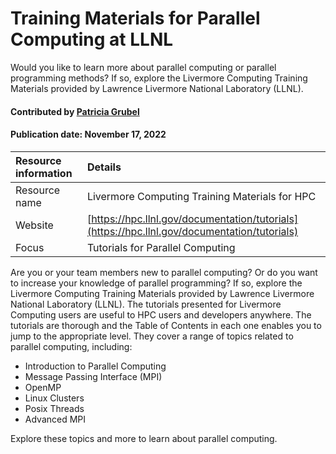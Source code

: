 # Training Materials for Parallel Computing at LLNL
<!--deck text start-->
Would you like to learn more about parallel computing or parallel programming methods? If so, explore the Livermore Computing Training Materials provided by Lawrence Livermore National Laboratory (LLNL).
<!--deck text end-->

#### Contributed by [Patricia Grubel](http://github.com/pagrubel "Patricia Grubel")
#### Publication date: November 17, 2022

Resource information | Details
:--- | :---
Resource name | Livermore Computing Training Materials for HPC
Website | [https://hpc.llnl.gov/documentation/tutorials](https://hpc.llnl.gov/documentation/tutorials)
Focus | Tutorials for Parallel Computing

Are you or your team members new to parallel computing? Or do you want to increase your knowledge of parallel programming? If so, explore the Livermore Computing Training Materials provided by Lawrence Livermore National Laboratory (LLNL).
The tutorials presented for Livermore Computing users are useful to HPC users and developers anywhere. The tutorials are thorough and the Table of Contents in each one enables you to jump to the appropriate level. They cover a range of topics related to parallel computing, including:
- Introduction to Parallel Computing
- Message Passing Interface (MPI)
- OpenMP
- Linux Clusters
- Posix Threads
- Advanced MPI

Explore these topics and more to learn about parallel computing.




<!--- Too large
--->


<!---
Publish: yes
Topics: online learning, high-performance computing (HPC)
Pinned: no
RSS update: 2019-07-20
--->
